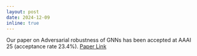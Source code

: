 ```yaml
---
layout: post
date: 2024-12-09
inline: true
---
```

Our paper on Adversarial robustness of GNNs has been accepted at AAAI 25 (acceptance rate 23.4%). <a href = "https://arxiv.org/pdf/2409.14161"> Paper Link </a>
